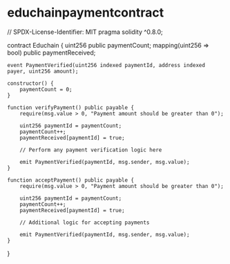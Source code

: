 # educhainpaymentcontract

 // SPDX-License-Identifier: MIT
 pragma solidity ^0.8.0;

contract Educhain {
    uint256 public paymentCount;
    mapping(uint256 => bool) public paymentReceived;
    
    event PaymentVerified(uint256 indexed paymentId, address indexed payer, uint256 amount);
    
    constructor() {
        paymentCount = 0;
    }
    
    function verifyPayment() public payable {
        require(msg.value > 0, "Payment amount should be greater than 0");
        
        uint256 paymentId = paymentCount;
        paymentCount++;
        paymentReceived[paymentId] = true;
        
        // Perform any payment verification logic here
        
        emit PaymentVerified(paymentId, msg.sender, msg.value);
    }
    
    function acceptPayment() public payable {
        require(msg.value > 0, "Payment amount should be greater than 0");
        
        uint256 paymentId = paymentCount;
        paymentCount++;
        paymentReceived[paymentId] = true;
        
        // Additional logic for accepting payments
        
        emit PaymentVerified(paymentId, msg.sender, msg.value);
    }
}
